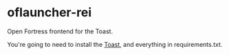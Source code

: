# oflauncher-rei
Open Fortress frontend for the Toast.

You're going to need to install the [Toast](http://github.com/int-72h/toast), and everything in requirements.txt.

